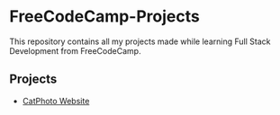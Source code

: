 # FreeCodeCamp-Projects

This repository contains all my projects made while learning Full Stack Development from FreeCodeCamp.

## Projects

- [CatPhoto Website](catphotowebsite.html/)
